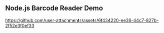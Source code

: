 
## Node.js Barcode Reader Demo
https://github.com/user-attachments/assets/6f434220-ee36-44c7-827b-2f52e3f0ef33

